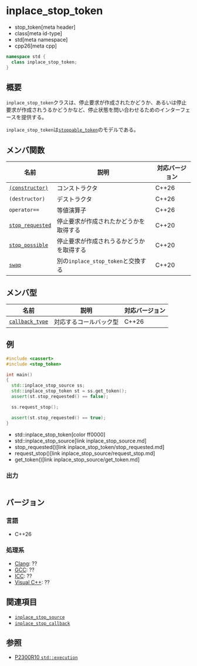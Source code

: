 # inplace_stop_token
* stop_token[meta header]
* class[meta id-type]
* std[meta namespace]
* cpp26[meta cpp]

```cpp
namespace std {
  class inplace_stop_token;
}
```

## 概要
`inplace_stop_token`クラスは、停止要求が作成されたかどうか、あるいは停止要求が作成されうるかどうかなど、停止状態を問い合わせるためのインターフェースを提供する。

`inplace_stop_token`は[`stoppable_token`](stoppable_token.md)のモデルである。


## メンバ関数

| 名前 | 説明 | 対応バージョン |
|------|------|-------|
| [`(constructor)`](inplace_stop_token/op_constructor.md) | コンストラクタ | C++26 |
| `(destructor)` | デストラクタ | C++26 |
| `operator==` | 等値演算子 | C++26 |
| [`stop_requested`](inplace_stop_token/stop_requested.md)| 停止要求が作成されたかどうかを取得する | C++20 |
| [`stop_possible`](inplace_stop_token/stop_possible.md)  | 停止要求が作成されうるかどうかを取得する | C++20 |
| [`swap`](inplace_stop_token/swap.md) | 別の`inplace_stop_token`と交換する | C++20 |

## メンバ型

| 名前 | 説明 | 対応バージョン |
|------|------|-------|
| [`callback_type`](inplace_stop_token/callback_type.md) | 対応するコールバック型 | C++26 |


## 例
```cpp example
#include <cassert>
#include <stop_token>

int main()
{
  std::inplace_stop_source ss;
  std::inplace_stop_token st = ss.get_token();
  assert(st.stop_requested() == false);

  ss.request_stop();

  assert(st.stop_requested() == true);
}
```
* std::inplace_stop_token[color ff0000]
* std::inplace_stop_source[link inplace_stop_source.md]
* stop_requested()[link inplace_stop_token/stop_requested.md]
* request_stop()[link inplace_stop_source/request_stop.md]
* get_token()[link inplace_stop_source/get_token.md]

### 出力
```
```


## バージョン
### 言語
- C++26

### 処理系
- [Clang](/implementation.md#clang): ??
- [GCC](/implementation.md#gcc): ??
- [ICC](/implementation.md#icc): ??
- [Visual C++](/implementation.md#visual_cpp): ??


## 関連項目
- [`inplace_stop_source`](inplace_stop_source.md)
- [`inplace_stop_callback`](inplace_stop_callback.md)


## 参照
- [P2300R10 `std::execution`](https://www.open-std.org/jtc1/sc22/wg21/docs/papers/2024/p2300r10.html)
